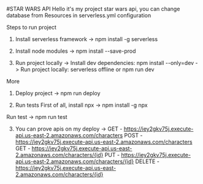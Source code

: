 #STAR WARS API
Hello it's my project star wars api, you can change database from Resources in serverless.yml configuration

Steps to run project
1. Install serverless framework
-> npm install -g serverless

2. Install node modules
-> npm install --save-prod

3. Run project locally
-> Install dev dependencies: npm install --only=dev
-> Run project locally: serverless offline or npm run dev

More
1. Deploy project
-> npm run deploy

2. Run tests
First of all, install npx
-> npm install -g npx

Run test
-> npm run test

3. You can prove apis on my deploy ->
    GET - https://iey2gkv75j.execute-api.us-east-2.amazonaws.com/characters
    POST - https://iey2gkv75j.execute-api.us-east-2.amazonaws.com/characters
    GET - https://iey2gkv75j.execute-api.us-east-2.amazonaws.com/characters/{id}
    PUT - https://iey2gkv75j.execute-api.us-east-2.amazonaws.com/characters/{id}
    DELETE - https://iey2gkv75j.execute-api.us-east-2.amazonaws.com/characters/{id}
